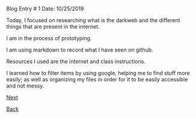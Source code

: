 Blog Entry # 1					     Date: 10/25/2019

Today, I focused on researching what is the darkweb and the different things that are present in the internet.   

I am in the process of prototyping.   

I am using markdown to record what I have seen on github.  

Resources I used are the internet and class instructions.   

I learned how to filter items by using google, helping me to find stuff more easily;
as well as organizing my files in order for it to be easily accessible and not messy. 

[Next](entry2.md)  

[Back](README.md)